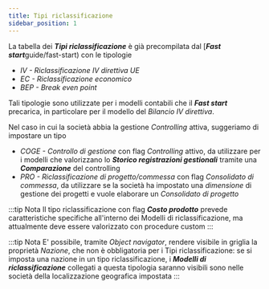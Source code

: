 ```yaml
---
title: Tipi riclassificazione
sidebar_position: 1
---
```


La tabella dei ***Tipi riclassificazione*** è già precompilata dal [***Fast start***guide/fast-start) con le tipologie
- *IV - Riclassificazione IV direttiva UE*
- *EC - Riclassificazione economico*
- *BEP - Break even point*

Tali tipologie sono utilizzate per i modelli contabili che il ***Fast start*** precarica, in particolare per il modello del *Bilancio IV direttiva*.

Nel caso in cui la società abbia la gestione *Controlling* attiva, suggeriamo di impostare un tipo
- *COGE - Controllo di gestione* con flag *Controlling* attivo, da utilizzare per i modelli che valorizzano lo ***Storico registrazioni gestionali*** tramite una ***Comparazione*** del controlling
- *PRO - Riclassificazione di progetto/commessa* con flag *Consolidato di commessa*, da utilizzare se la società ha impostato una *dimensione* di gestione dei progetti e vuole elaborare un *Consolidato di progetto*

:::tip Nota
Il tipo riclassificazione con flag ***Costo prodotto*** prevede caratteristiche specifiche all'interno dei Modelli di riclassificazione, ma attualmente deve essere valorizzato con procedure custom
:::

:::tip Nota
E' possibile, tramite *Object navigator*, rendere visibile in griglia la proprietà *Nazione*, che non è obbligatoria per i Tipi riclassificazione: se si imposta una nazione in un tipo riclassificazione, i ***Modelli di riclassificazione*** collegati a questa tipologia saranno visibili sono nelle società della localizzazione geografica impostata
:::